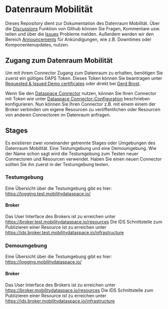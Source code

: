 # Datenraum Mobilität

Dieses Repository dient zur Dokumentation des Datenraum Mobilität. 
Über die [Discussions](https://github.com/Fraunhofer-IVI/Datenraum-Mobilitaet/discussions)
Funktion von Github können Sie Fragen, Kommentare usw. teilen und über die [Issues](https://github.com/Fraunhofer-IVI/Datenraum-Mobilitaet/issues)
Probleme melden.
Außerdem werden wir den Bereich [Announcements](https://github.com/Fraunhofer-IVI/Datenraum-Mobilitaet/discussions/categories/announcements)
für Ankündigungen, wie z.B. Downtimes oder Komponentenupdates, nutzen.

## Zugang zum Datenraum Mobilität

Um mit ihrem Connector Zugang zum Datenraum zu erhalten, benötigen Sie zuerst ein gültiges DAPS Token. 
Dieses Token können Sie beantragen unter [Requested & Issued Demo certificates](https://industrialdataspace.jiveon.com/docs/DOC-2002)
oder direkt bei [Gerd Brost](https://www.dataspaces.fraunhofer.de/de/software/identity_provider.html).

Wenn Sie den [Dataspace Connector](https://github.com/International-Data-Spaces-Association/DataspaceConnector) nutzen, können Sie Ihren Connector mit Token wie unter [Dataspace Connector-Configuration](https://international-data-spaces-association.github.io/DataspaceConnector/Deployment/Configuration)
beschrieben konfigurieren. Nun können Sie Ihren Connector z.B. mit einem einem der Broker verbinden um eigene Resourcen zu veröffentlichen oder Resourcen von anderen Connectoren im Datenraum anfragen.

## Stages
Es existieren zwei voneinander getrennte Stages oder Umgebungen des Datenraum Mobilität. Eine Testumgebung und eine Demoumgebung. Wie der Name schon sagt wird die Testumgebung zum Testen neuer Connectoren und Resourcen verwendet.
Haben Sie einen neuen Connector sollten Sie ihn zuerst in der Testumgebung testen.

### Testumgebung
Eine Übersicht über die Testumgebung gibt es hier: https://logging.test.mobilitydataspace.io/

#### Broker
Das User Interface des Brokers ist zu erreichen unter https://broker.test.mobilitydataspace.io/resources
Die IDS Schnittstelle zum Publizieren einer Resource ist zu erreichen unter https://ids.broker.test.mobilitydataspace.io/infrastructure

### Demoumgebung
Eine Übersicht über die Testumgebung gibt es hier: https://logging.mobilitydataspace.io/

#### Broker
Das User Interface des Brokers ist zu erreichen unter https://broker.mobilitydataspace.io/resources
Die IDS Schnittstelle zum Publizieren einer Resource ist zu erreichen unter https://ids.broker.mobilitydataspace.io/infrastructure
